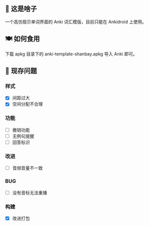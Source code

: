 ## 📃 这是啥子
一个高仿扇贝单词界面的 Anki 词汇模版，目前只能在 Ankidroid 上使用。

## 🍽 如何食用
下载 apkg 目录下的 anki-template-shanbay.apkg 导入 Anki 即可。

## 🐛 现存问题
### 样式
- [x] 间距过大
- [x] 空间分配不合理
### 功能
- [ ] 撤销功能
- [ ] 无例句提醒
- [ ] 回答标识
### 改进
- [ ] 音频音量不一致
### BUG
- [ ] 没有音标无法重播
### 构建
- [x] 改进打包
